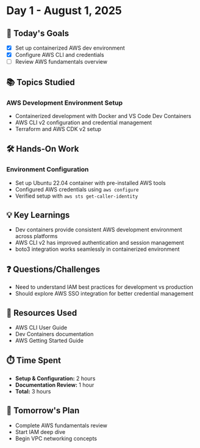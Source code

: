 # Day 1 - August 1, 2025

## 🎯 Today's Goals

- [x] Set up containerized AWS dev environment
- [x] Configure AWS CLI and credentials
- [ ] Review AWS fundamentals overview

## 📚 Topics Studied

### AWS Development Environment Setup

- Containerized development with Docker and VS Code Dev Containers
- AWS CLI v2 configuration and credential management
- Terraform and AWS CDK v2 setup

## 🛠️ Hands-On Work

### Environment Configuration

- Set up Ubuntu 22.04 container with pre-installed AWS tools
- Configured AWS credentials using `aws configure`
- Verified setup with `aws sts get-caller-identity`

## 💡 Key Learnings

- Dev containers provide consistent AWS development environment across platforms
- AWS CLI v2 has improved authentication and session management
- boto3 integration works seamlessly in containerized environment

## ❓ Questions/Challenges

- Need to understand IAM best practices for development vs production
- Should explore AWS SSO integration for better credential management

## 📖 Resources Used

- AWS CLI User Guide
- Dev Containers documentation
- AWS Getting Started Guide

## ⏱️ Time Spent

- **Setup & Configuration:** 2 hours
- **Documentation Review:** 1 hour
- **Total:** 3 hours

## 🎯 Tomorrow's Plan

- Complete AWS fundamentals review
- Start IAM deep dive
- Begin VPC networking concepts
